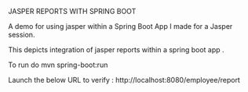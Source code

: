 JASPER REPORTS WITH SPRING BOOT

A demo for using jasper within a Spring Boot App I made for a Jasper session.

This depicts integration of jasper reports within a spring boot app .

To run do mvn spring-boot:run

Launch the below URL to verify : http://localhost:8080/employee/report

